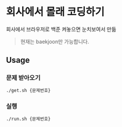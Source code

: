 # 회사에서 몰래 코딩하기

회사에서 브라우저로 백준 켜놓으면 눈치보여서 만듦

>현재는 baekjoon만 가능합니다.

## Usage

### 문제 받아오기
```bash
./get.sh {문제번호}
```

### 실행
```bash
./run.sh {문제번호}
```
